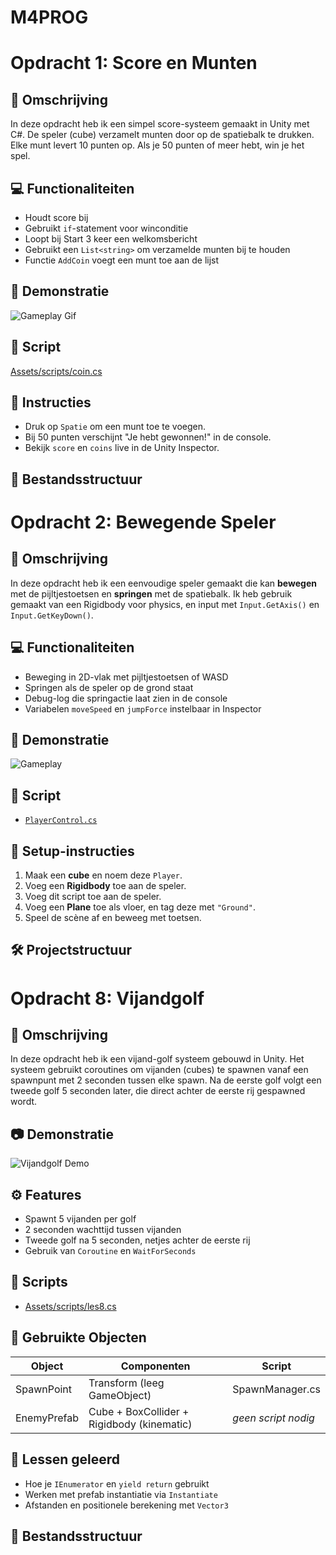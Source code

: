 # M4PROG
# Opdracht 1: Score en Munten

## 🎯 Omschrijving
In deze opdracht heb ik een simpel score-systeem gemaakt in Unity met C#. De speler (cube) verzamelt munten door op de spatiebalk te drukken. Elke munt levert 10 punten op. Als je 50 punten of meer hebt, win je het spel.

## 💻 Functionaliteiten
- Houdt score bij
- Gebruikt `if`-statement voor winconditie
- Loopt bij Start 3 keer een welkomsbericht
- Gebruikt een `List<string>` om verzamelde munten bij te houden
- Functie `AddCoin` voegt een munt toe aan de lijst

## 🎥 Demonstratie
![Gameplay Gif](https://github.com/jouwgebruikersnaam/score-munten-unity/blob/main/demo/score-munten.gif)

## 🔗 Script
[Assets/scripts/coin.cs](Assets/scripts/coin.cs)

## 📌 Instructies
- Druk op `Spatie` om een munt toe te voegen.
- Bij 50 punten verschijnt "Je hebt gewonnen!" in de console.
- Bekijk `score` en `coins` live in de Unity Inspector.

## 📁 Bestandsstructuur

 

# Opdracht 2: Bewegende Speler

## 🎯 Omschrijving
In deze opdracht heb ik een eenvoudige speler gemaakt die kan **bewegen** met de pijltjestoetsen en **springen** met de spatiebalk. Ik heb gebruik gemaakt van een Rigidbody voor physics, en input met `Input.GetAxis()` en `Input.GetKeyDown()`.

## 💻 Functionaliteiten
- Beweging in 2D-vlak met pijltjestoetsen of WASD
- Springen als de speler op de grond staat
- Debug-log die springactie laat zien in de console
- Variabelen `moveSpeed` en `jumpForce` instelbaar in Inspector

## 🎥 Demonstratie
![Gameplay](https://github.com/jouwgebruikersnaam/opdracht-bewegende-speler/blob/main/demo/jump-move.gif)

## 🔗 Script
- [`PlayerControl.cs`](Assets/scripts/les2.cs)

## 📌 Setup-instructies
1. Maak een **cube** en noem deze `Player`.
2. Voeg een **Rigidbody** toe aan de speler.
3. Voeg dit script toe aan de speler.
4. Voeg een **Plane** toe als vloer, en tag deze met `"Ground"`.
5. Speel de scène af en beweeg met toetsen.

## 🛠️ Projectstructuur



 
 
 
 # Opdracht 8: Vijandgolf

## 🎯 Omschrijving
In deze opdracht heb ik een vijand-golf systeem gebouwd in Unity. Het systeem gebruikt coroutines om vijanden (cubes) te spawnen vanaf een spawnpunt met 2 seconden tussen elke spawn. Na de eerste golf volgt een tweede golf 5 seconden later, die direct achter de eerste rij gespawned wordt.

## 📷 Demonstratie
![Vijandgolf Demo](https://github.com/jouwgebruikersnaam/opdracht8-vijandgolf/blob/main/demo/vijandgolf.gif)

## ⚙️ Features
- Spawnt 5 vijanden per golf
- 2 seconden wachttijd tussen vijanden
- Tweede golf na 5 seconden, netjes achter de eerste rij
- Gebruik van `Coroutine` en `WaitForSeconds`

## 🔗 Scripts

- [Assets/scripts/les8.cs](Assets/scripts/les8.cs)

## 🧱 Gebruikte Objecten

| Object       | Componenten                             | Script             |
|--------------|------------------------------------------|--------------------|
| SpawnPoint   | Transform (leeg GameObject)              | SpawnManager.cs    |
| EnemyPrefab  | Cube + BoxCollider + Rigidbody (kinematic)| *geen script nodig* |

## 🧠 Lessen geleerd
- Hoe je `IEnumerator` en `yield return` gebruikt
- Werken met prefab instantiatie via `Instantiate`
- Afstanden en positionele berekening met `Vector3`

## 📁 Bestandsstructuur


